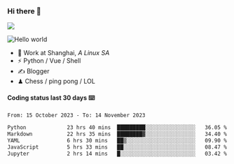 ### Hi there 👋
![](https://komarev.com/ghpvc/?username=Xuhandsome)


<img src="https://github-readme-stats.vercel.app/api?username=XuHandsome&show_icons=true&theme=merko" alt="Hello world">

<br/>

- 🍻  Work at Shanghai, _A Linux SA_
- ⚡  Python / Vue / Shell
- ✍️  Blogger
- ♟  Chess / ping pong / LOL

#### Coding status last 30 days ⌨️

<!--START_SECTION:waka-->

```txt
From: 15 October 2023 - To: 14 November 2023

Python             23 hrs 40 mins  █████████░░░░░░░░░░░░░░░░   36.05 %
Markdown           22 hrs 35 mins  ████████▓░░░░░░░░░░░░░░░░   34.40 %
YAML               6 hrs 30 mins   ██▒░░░░░░░░░░░░░░░░░░░░░░   09.90 %
JavaScript         5 hrs 33 mins   ██░░░░░░░░░░░░░░░░░░░░░░░   08.47 %
Jupyter            2 hrs 14 mins   █░░░░░░░░░░░░░░░░░░░░░░░░   03.42 %
```

<!--END_SECTION:waka-->
